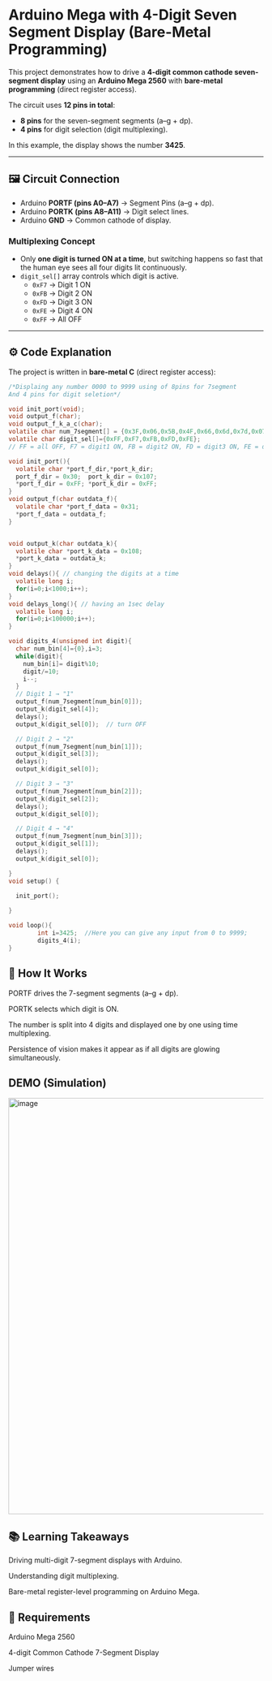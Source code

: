 # Arduino Mega with 4-Digit Seven Segment Display (Bare-Metal Programming)

This project demonstrates how to drive a **4-digit common cathode seven-segment display** using an **Arduino Mega 2560** with **bare-metal programming** (direct register access).  

The circuit uses **12 pins in total**:  
- **8 pins** for the seven-segment segments (a–g + dp).  
- **4 pins** for digit selection (digit multiplexing).  

In this example, the display shows the number **3425**.

---

## 🖼️ Circuit Connection

- Arduino **PORTF (pins A0–A7)** → Segment Pins (a–g + dp).  
- Arduino **PORTK (pins A8–A11)** → Digit select lines.  
- Arduino **GND** → Common cathode of display.  

### Multiplexing Concept
- Only **one digit is turned ON at a time**, but switching happens so fast that the human eye sees all four digits lit continuously.  
- `digit_sel[]` array controls which digit is active.  
  - `0xF7` → Digit 1 ON  
  - `0xFB` → Digit 2 ON  
  - `0xFD` → Digit 3 ON  
  - `0xFE` → Digit 4 ON  
  - `0xFF` → All OFF  

---

## ⚙️ Code Explanation

The project is written in **bare-metal C** (direct register access):

```c
/*Displaing any number 0000 to 9999 using of 8pins for 7segment 
And 4 pins for digit seletion*/

void init_port(void);
void output_f(char);
void output_f_k_a_c(char);
volatile char num_7segment[] = {0x3F,0x06,0x5B,0x4F,0x66,0x6d,0x7d,0x07,0x7f,0x6f};
volatile char digit_sel[]={0xFF,0xF7,0xFB,0xFD,0xFE};
// FF = all OFF, F7 = digit1 ON, FB = digit2 ON, FD = digit3 ON, FE = digit4 ON

void init_port(){
  volatile char *port_f_dir,*port_k_dir;
  port_f_dir = 0x30;  port_k_dir = 0x107;
  *port_f_dir = 0xFF; *port_k_dir = 0xFF; 
}
void output_f(char outdata_f){
  volatile char *port_f_data = 0x31;
  *port_f_data = outdata_f;
}


void output_k(char outdata_k){
  volatile char *port_k_data = 0x108;
  *port_k_data = outdata_k;
}
void delays(){ // changing the digits at a time
  volatile long i;
  for(i=0;i<1000;i++);
}
void delays_long(){ // having an 1sec delay
  volatile long i;
  for(i=0;i<100000;i++);
}

void digits_4(unsigned int digit){
  char num_bin[4]={0},i=3;
  while(digit){
    num_bin[i]= digit%10;
    digit/=10;
    i--;
  }
  // Digit 1 → "1"
  output_f(num_7segment[num_bin[0]]);
  output_k(digit_sel[4]);
  delays();
  output_k(digit_sel[0]);  // turn OFF

  // Digit 2 → "2"
  output_f(num_7segment[num_bin[1]]);
  output_k(digit_sel[3]);
  delays();
  output_k(digit_sel[0]);

  // Digit 3 → "3"
  output_f(num_7segment[num_bin[2]]);
  output_k(digit_sel[2]);
  delays();
  output_k(digit_sel[0]);

  // Digit 4 → "4"
  output_f(num_7segment[num_bin[3]]);
  output_k(digit_sel[1]);
  delays();
  output_k(digit_sel[0]);

}
void setup() {

  init_port();
  
}

void loop(){
        int i=3425;  //Here you can give any input from 0 to 9999;
        digits_4(i);
}

```
## 🚀 How It Works

PORTF drives the 7-segment segments (a–g + dp).

PORTK selects which digit is ON.

The number is split into 4 digits and displayed one by one using time multiplexing.

Persistence of vision makes it appear as if all digits are glowing simultaneously.

## DEMO (Simulation)
<img width="960" height="820" alt="image" src="https://github.com/user-attachments/assets/a60fbe3b-9248-4597-a339-878fae65e8d9" />

## 📚 Learning Takeaways

Driving multi-digit 7-segment displays with Arduino.

Understanding digit multiplexing.

Bare-metal register-level programming on Arduino Mega.

## 🔧 Requirements

Arduino Mega 2560

4-digit Common Cathode 7-Segment Display

Jumper wires

